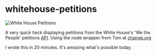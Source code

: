 whitehouse-petitions
====================

![White House Petitions](http://dl.dropboxusercontent.com/u/12445335/Screenshots/ql.png "White House Petitions")

A very quick hack displaying petitions from the White House's 'We the People' petitions [API](https://petitions.whitehouse.gov/developers). Using the node wrapper from Tom at [change.org](http://www.change.org/)

I wrote this in 20 minutes. It's amazing what's possible today.